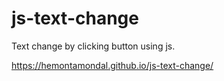 # js-text-change
Text change by clicking button using js.

https://hemontamondal.github.io/js-text-change/
